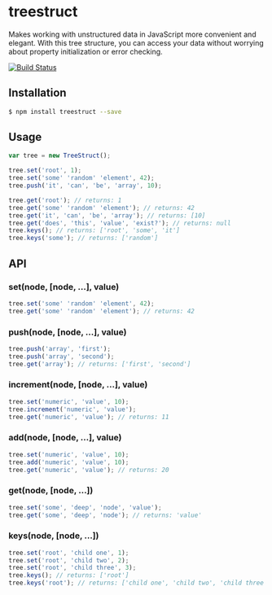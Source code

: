 # treestruct
Makes working with unstructured data in JavaScript more convenient and elegant. 
With this tree structure, you can access your data without worrying about property initialization or error checking. 

[![Build Status](https://travis-ci.org/picco/treestruct.svg?branch=master)](https://travis-ci.org/picco/treestruct)

## Installation
```bash
$ npm install treestruct --save
```

## Usage
```javascript
var tree = new TreeStruct();

tree.set('root', 1);
tree.set('some' 'random' 'element', 42);
tree.push('it', 'can', 'be', 'array', 10);

tree.get('root'); // returns: 1
tree.get('some' 'random' 'element'); // returns: 42
tree.get('it', 'can', 'be', 'array'); // returns: [10]
tree.get('does', 'this', 'value', 'exist?'); // returns: null
tree.keys(); // returns: ['root', 'some', 'it']
tree.keys('some'); // returns: ['random']

```
## API

### set(node, [node, ...], value)
```javascript
tree.set('some' 'random' 'element', 42);
tree.get('some' 'random' 'element'); // returns: 42
```
### push(node, [node, ...], value)
```javascript
tree.push('array', 'first');
tree.push('array', 'second');
tree.get('array'); // returns: ['first', 'second']
```
### increment(node, [node, ...], value)
```javascript
tree.set('numeric', 'value', 10);
tree.increment('numeric', 'value');
tree.get('numeric', 'value'); // returns: 11
```
### add(node, [node, ...], value)
```javascript
tree.set('numeric', 'value', 10);
tree.add('numeric', 'value', 10);
tree.get('numeric', 'value'); // returns: 20
```
### get(node, [node, ...])
```javascript
tree.set('some', 'deep', 'node', 'value');
tree.get('some', 'deep', 'node'); // returns: 'value'
```
### keys(node, [node, ...])
```javascript
tree.set('root', 'child one', 1);
tree.set('root', 'child two', 2);
tree.set('root', 'child three', 3);
tree.keys(); // returns: ['root']
tree.keys('root'); // returns: ['child one', 'child two', 'child three']
```
